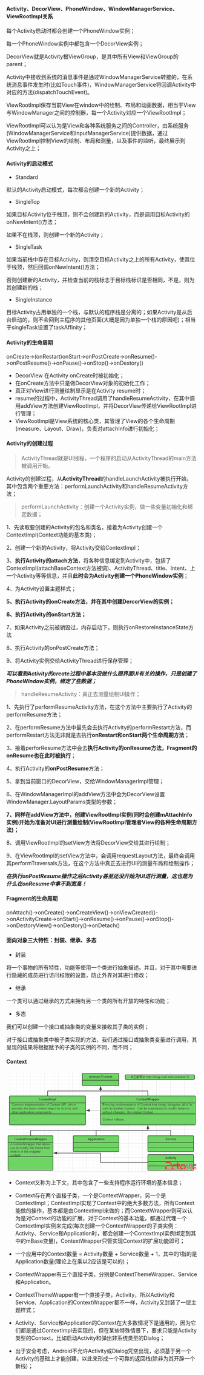 #### Activity、DecorView、PhoneWindow、WindowManagerService、ViewRootImpl关系

每个Activity启动时都会创建一个PhoneWindow实例；

每一个PhoneWindow实例中都包含一个DecorView实例；

DecorView就是Activity根ViewGroup，是其中所有View和ViewGroup的parent；

Activity中接收到系统的消息事件是通过WindowManagerService转接的，在系统消息事件发生时\(比如Touch事件\)，WindowManagerService将回调Activity中对应的方法\(dispatchTouchEvent\)。

ViewRootImpl保存当前View在window中的绘制、布局和动画数据，相当于View与WindowManager之间的控制器，每一个Activity对应一个ViewRootImpl；

ViewRootImpl可以认为是View和各种系统服务之间的Controller，由系统服务\(WindowManagerService和InputManagerService\)提供数据，通过ViewRootImpl控制View的绘制、布局和测量，以及事件的监听，最终展示到Activity之上；

#### Activity的启动模式

* Standard

默认的Activity启动模式，每次都会创建一个新的Activity；

* SingleTop

如果目标Activity位于栈顶，则不会创建新的Activity，而是调用目标Activity的onNewIntent\(\)方法；

如果不在栈顶，则创建一个新的Activity；

* SingleTask

如果当前栈中存在目标Activity，则清空目标Activity之上的所有Activity，使其位于栈顶，然后回调onNewIntent\(\)方法；

否则创建新的Activity，并检查当前的栈标志于目标栈标识是否相同，不是，则为其创建新的栈；

* SingleInstance

目标Activity占用单独的一个栈，与默认的程序栈是分离的；如果Activity是从后台启动的，则不会回到主程序的其他页面\(大概是因为单独一个栈的原因吧\)；相当于singleTask设置了taskAffinity；

#### Activity的生命周期

onCreate-&gt;\(onRestart\)onStart-&gt;onPostCreate-&gt;onResume\(\)-&gt;onPostResume\(\)-&gt;onPause\(\)-&gt;onStop\(\)-&gt;onDestory\(\)

* DecorView 在Activity onCreate时被初始化；
* 在onCreate方法中只是做DecorView对象的初始化工作；
* 真正对View进行测量绘制显示是在Activity resume时；
* resume的过程中，ActivityThread调用了handleResumeActivity，在其中调用addView方法创建ViewRootImpl，并将DecorView传递给ViewRootImpl进行管理；
* ViewRootImpl是View系统的核心类，其管理了View的各个生命周期\(measure、Layout、Draw\)，负责对attachInfo进行初始化；

#### Activity的创建过程

> ActivityThread就是UI线程，一个程序的启动从ActivityThread的main方法被调用开始。

Activity的创建过程，从**ActivityThread**的handleLaunchActivity被执行开始，其中包含两个重要方法：performLaunchActivity和handleResumeActivity方法；

> performLaunchActivity：创建一个Activity实例，做一些变量初始化和绑定数据；

1、先读取要创建的Activity的包名和类名，接着为Activity创建一个ContextImpl\(Context功能的基本类\)；

2、创建一个新的Activity，将Activity交给ContextImpl；

3、**执行Activity的attach方法**，将各种信息绑定到Activity中，包括了ContextImpl\(attachBaseContext方法被调\)、ActivityThread、title、Intent、上一个Activity等等信息，并且**此时会为Activity创建一个PhoneWindow实例**；

4、为Activity设置主题样式；

**5、执行Activity的onCreate方法，并在其中创建DercorView的实例；**

**6、执行Activity的onStart方法；**

7、如果Activity之前被销毁过，内存启动下，则执行onRestoreInstanceState方法

8、执行Activity的onPostCreate方法；

9、将Activity实例交给ActivityThread进行保存管理；

_**可以看到Activity的create过程中基本没做什么跟界面UI有关的操作，只是创建了PhoneWindow实例，绑定了些数据；**_

> handleResumeActivity：真正去测量绘制UI操作；

1、先执行了performResumeActivity方法，在这个方法中主要执行了Activity的performResume方法；

2、在performResume方法中最先会去执行Activity的performRestart方法，而performRestart方法无非就是去执行**onRestart和onStart两个生命周期方法**；

3、接着perforResume方法中会去**执行Activity的onResume方法，Fragment的onResume也在此时被执行**；

4、执行Activity的**onPostResume**方法；

5、拿到当前窗口的DecorView，交给WindowManagerImpl管理；

6、在WindowManagerImpl的addView方法中会为DecorView设置WindowManager.LayoutParams类型的参数；

**7、同样在addView方法中，创建ViewRootImpl实例\(同时会创建mAttachInfo实例\)开始为准备对UI进行测量绘制\(ViewRootImpl管理者View的各种生命周期方法\)；**

8、调用ViewRootImpl的setView方法将DecorView交给其进行绘制；

9、在ViewRootImpl的setView方法中，会调用requestLayout方法，最终会调用其performTraversals方法，在这个方法中真正去进行UI的测量布局和绘制操作；

_**在执行onPostResume操作之后Activity甚至还没开始为UI进行测量，这也是为什么在onResume中拿不到宽高！**_

#### Fragment的生命周期

onAttach\(\)-&gt;onCreate\(\)-&gt;onCreateView\(\)-&gt;onViewCreated\(\)-&gt;onActivityCreate-&gt;onStart\(\)-&gt;onResume\(\)-&gt;onPause\(\)-&gt;onStop\(\)-&gt;onDestoryView\(\)-&gt;onDestory\(\)-&gt;onDetach\(\)

#### 面向对象三大特性：封装、继承、多态

* 封装

将一个事物的所有特性，功能等使用一个类进行抽象描述。并且，对于其中需要进行隐藏的成员进行访问权限的设置，防止外界对其进行修改；

* 继承

一个类可以通过继承的方式来拥有另一个类的所有开放的特性和功能；

* 多态

我们可以创建一个接口或抽象类的变量来接收其子类的实例；

对于接口或抽象类中被子类实现的方法，我们通过接口或抽象类变量进行调用，其呈现的结果将根据赋予的子类的实例的不同，而不同；

#### Context

![](/assets/2015052808432374.png)

* Context又称为上下文，其中包含了一些支持程序运行环境的基本信息；
* Context存在两个直接子类，一个是ContextWrapper，另一个是ContextImpl；ContextImpl实现了Context中的绝大多数方法，所有Context能做的操作，基本都是由ContextImpl来做的；而ContextWrapper则可以认为是对Context的功能的扩展，对于Context的基本功能，都通过代理一个ContextImpl实例来完成\(每次创建一个ContextWrapper的子类实例：Activity、Service和Application时，都会创建一个ContextImpl实例绑定到其中的mBase变量\)，ContextWrapper只管实现Context的扩展功能即可；

* 一个应用中的Context数量 = Activity数量 + Service数量 + 1，其中的1指的是Application数量\(理论上在乘以2应该是可以的\)；

* ContextWrapper有三个直接子类，分别是ContextThemeWrapper、Service和Application。

* ContextThemeWrapper有一个直接子类，Activity，所以Activity和Service、Application的ContextWrapper都不一样，Activity又封装了一层主题样式；

* Activity、Service和Application的Context在大多数情况下是通用的，因为它们都是通过ContextImpl去实现的，但在某些特殊情景下，要求只能是Activity类型的Context，比如启动Activity和弹出非系统类型的Dialog；

* 出于安全考虑，Android不允许Activity或Dialog凭空出现，必须基于另一个Activity的基础上才能创建，以此来形成一个可靠的返回栈\(除非为其开辟一个新栈\)；



